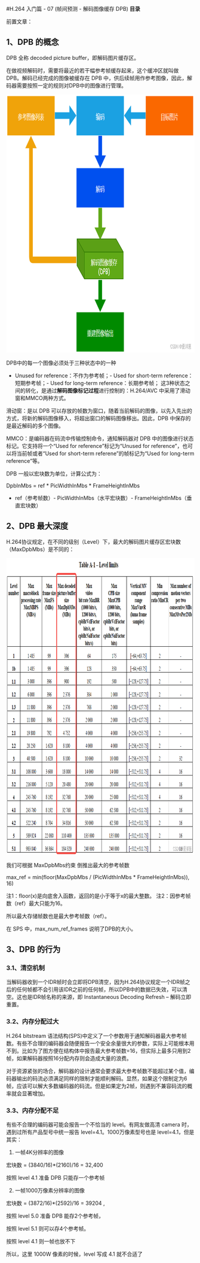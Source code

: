 #H.264 入门篇 - 07 (帧间预测 - 解码图像缓存 DPB)
**目录**















前置文章：















## 1、DPB 的概念

DPB 全称 decoded picture buffer，即解码图片缓存区。

在做视频解码时，需要将最近的若干幅参考帧缓存起来，这个缓冲区就叫做 DPB。解码已经完成的图像被缓存在 DPB 中，供后续帧用作参考图像，因此，解码器需要按照一定的规则对DPB中的图像进行管理。

<img alt="" height="690" src="images/H.264 入门篇 - 07 (帧间预测 - 解码图像缓存 DPB)/e4bde598031d95e44ab6476e5e750bcc.png" width="903">

DPB中的每一个图像必须处于三种状态中的一种
- Unused for reference：不作为参考帧；- Used for short-term reference：短期参考帧；- Used for long-term reference：长期参考帧；
这3种状态之间的转化，是通过**解码图像标记过程**进行控制的：H.264/AVC 中采用了滑动窗和MMCO两种方式。

滑动窗：是以 DPB 可以存放的帧数为窗口，随着当前解码的图像，以先入先出的方式，将新的解码图像移入，将超出窗口的解码图像移出。因此，DPB 中保存的是最近解码的多个图像。

MMCO：是编码器在码流中传输控制命令，通知解码器对 DPB 中的图像进行状态标记。它支持将一个“Used for reference”标记为“Unused for reference”，也可以将当前帧或者“Used for short-term referene”的帧标记为“Used for long-term reference”等。

DPB 一般以宏块数为单位，计算公式为：

>  
 DpbInMbs = ref * PicWidthInMbs * FrameHeightInMbs 

- ref（参考帧数）- PicWidthInMbs（水平宏块数）- FrameHeightInMbs（垂直宏块数）
## 2、DPB 最大深度

H.264协议规定，在不同的级别（Level）下，最大的解码图片缓存区宏块数（MaxDpbMbs）是不同的：

<img alt="" height="793" src="images/H.264 入门篇 - 07 (帧间预测 - 解码图像缓存 DPB)/c68bc29dc78af9edb4ac9e10b6f514e3.png" width="1018">



我们可根据 MaxDpbMbs约束 倒推出最大的参考帧数

>  
 max_ref = min(floor(MaxDpbMbs / (PicWidthInMbs * FrameHeightInMbs)), 16) 


>  
 注1：floor(x)是向底舍入函数，返回的是小于等于x的最大整数。 
 注2：因参考帧数（ref）最大只能为16。 


所以最大存储帧数也是最大参考帧数（ref）。

在 SPS 中，max_num_ref_frames 说明了DPB的大小。

## 3、DPB 的行为

### 3.1、清空机制

当解码器收到一个IDR帧时会立即将DPB清空，因为H.264协议规定一个IDR帧之后的任何帧都不会引用该IDR之前的任何帧，所以DPB中的数据已失效，可以清空。这也是IDR帧名称的来源，即 Instantaneous Decoding Refresh – 解码立即重置。

### 3.2、内存分配过大

H.264 bitstream 语法结构(SPS)中定义了一个参数用于通知解码器最大参考帧数。有些不合理的编码器会随便报告一个安全余量很大的参数，实际上可能根本用不到。比如为了图方便在结构体中报告最大参考帧数=16，但实际上最多只用到2帧，如果解码器按照16分配内存则会造成大量的浪费。

对于资源紧张的场合，解码器的设计通常会要求最大参考帧数不能超过某个值，编码器输出的码流必须满足同样的限制才能顺利解码。显然，如果这个限制定为6帧，应该可以解大多数编码器的码流。但是如果定为2帧，则遇到不兼容码流的概率就会显著增加。

### 3.3、内存分配不足

有些不合理的编码器可能会报告一个不恰当的 level。有网友做高清 camera 时，遇到过所有产品型号中统一报告 level=4.1。1000万像素型号也是 level=4.1，但是其实：

1) 一帧4K分辨率的图像

宏块数 = (3840/16)*(2160)/16 = 32,400

按照 level 4.1 准备 DPB 只能存一个参考帧

2) 一帧1000万像素分辨率的图像

宏块数 = (3872/16)*(2592)/16 = 39204 ,

按照 level 5.0 准备 DPB 能存2个参考帧，

按照 level 5.1 则可以存4个参考帧。

按照 level 4.1 则一帧也放不下

所以，这里 1000W 像素的时候，level 写成 4.1 就不合适了

